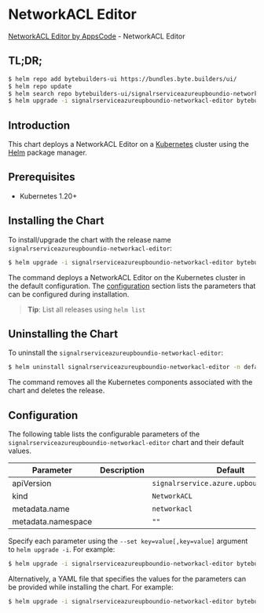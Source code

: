 # NetworkACL Editor

[NetworkACL Editor by AppsCode](https://byte.builders) - NetworkACL Editor

## TL;DR;

```bash
$ helm repo add bytebuilders-ui https://bundles.byte.builders/ui/
$ helm repo update
$ helm search repo bytebuilders-ui/signalrserviceazureupboundio-networkacl-editor --version=v0.4.18
$ helm upgrade -i signalrserviceazureupboundio-networkacl-editor bytebuilders-ui/signalrserviceazureupboundio-networkacl-editor -n default --create-namespace --version=v0.4.18
```

## Introduction

This chart deploys a NetworkACL Editor on a [Kubernetes](http://kubernetes.io) cluster using the [Helm](https://helm.sh) package manager.

## Prerequisites

- Kubernetes 1.20+

## Installing the Chart

To install/upgrade the chart with the release name `signalrserviceazureupboundio-networkacl-editor`:

```bash
$ helm upgrade -i signalrserviceazureupboundio-networkacl-editor bytebuilders-ui/signalrserviceazureupboundio-networkacl-editor -n default --create-namespace --version=v0.4.18
```

The command deploys a NetworkACL Editor on the Kubernetes cluster in the default configuration. The [configuration](#configuration) section lists the parameters that can be configured during installation.

> **Tip**: List all releases using `helm list`

## Uninstalling the Chart

To uninstall the `signalrserviceazureupboundio-networkacl-editor`:

```bash
$ helm uninstall signalrserviceazureupboundio-networkacl-editor -n default
```

The command removes all the Kubernetes components associated with the chart and deletes the release.

## Configuration

The following table lists the configurable parameters of the `signalrserviceazureupboundio-networkacl-editor` chart and their default values.

|     Parameter      | Description |                       Default                        |
|--------------------|-------------|------------------------------------------------------|
| apiVersion         |             | <code>signalrservice.azure.upbound.io/v1beta1</code> |
| kind               |             | <code>NetworkACL</code>                              |
| metadata.name      |             | <code>networkacl</code>                              |
| metadata.namespace |             | <code>""</code>                                      |


Specify each parameter using the `--set key=value[,key=value]` argument to `helm upgrade -i`. For example:

```bash
$ helm upgrade -i signalrserviceazureupboundio-networkacl-editor bytebuilders-ui/signalrserviceazureupboundio-networkacl-editor -n default --create-namespace --version=v0.4.18 --set apiVersion=signalrservice.azure.upbound.io/v1beta1
```

Alternatively, a YAML file that specifies the values for the parameters can be provided while
installing the chart. For example:

```bash
$ helm upgrade -i signalrserviceazureupboundio-networkacl-editor bytebuilders-ui/signalrserviceazureupboundio-networkacl-editor -n default --create-namespace --version=v0.4.18 --values values.yaml
```
